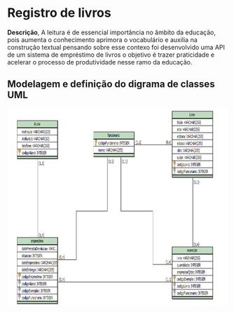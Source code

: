# Registro de livros

**Descrição**, A leitura é de essencial importância no âmbito da educação, pois aumenta o conhecimento aprimora o vocabulário e auxilia na construção textual 
pensando sobre esse contexo foi desenvolvido uma API de um sistema de empréstimo de livros o objetivo é trazer praticidade e acelerar o processo de produtividade nesse ramo da educação.

## Modelagem e definição do digrama de classes UML
<p align="center">
  <img src="Uml.png" widht="550" height="450" />
</p>

